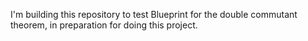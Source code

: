 I'm building this repository to test Blueprint for the double commutant theorem, in preparation for doing this project.
